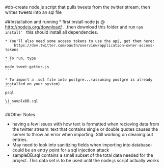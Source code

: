 #db-create
node.js script that pulls tweets from the twitter stream, then writes tweets into an sql file

##Installation and running 
    * first install node js  @ http://nodejs.org/download/
    ...then download this folder and run 
    ```
    npm install' 
    ```
     this should install all dependencies.
    
    * You'll also need some access tokens to use the api, get them here: 
        https://dev.twitter.com/oauth/overview/application-owner-access-tokens
    
    * To run, type 
    ```
    node tweet-getter.js
    ```
  
    * To import a .sql file into postgre...(assuming postgre is already installed on your system)
    ```
    psql
    
    \i sampleDB.sql
    ```
    
##Other Notes
  * having a few issues with how text is formatted when recieving data from the twitter stream: text that contains single or double quotes causes the server to throw an error when importing. Still working on cleaning out entries.
  * May need to look into sanitizing fields when importing into database- could be an entry point for a sql injection attack
  * sampleDB.sql contains a small subset of the total data needed for the project. This data set is to be used until the node.js script actually works

